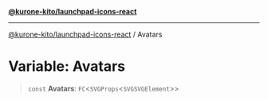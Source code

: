 [**@kurone-kito/launchpad-icons-react**](../README.md)

***

[@kurone-kito/launchpad-icons-react](../globals.md) / Avatars

# Variable: Avatars

> `const` **Avatars**: `FC`\<`SVGProps`\<`SVGSVGElement`\>\>

